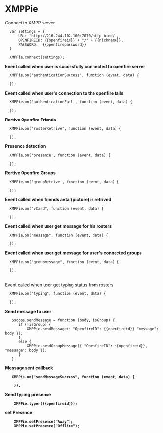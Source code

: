 # XMPPie
 Connect to XMPP server
 
      var settings = {
          URL: 'http://216.244.102.100:7070/http-bind/',
          OPENFIREID: {{openfireid}} + "/" + {{nickname}},
          PASSWORD:  {{openfirepassword}}
      }
            
      XMPPie.connect(settings);
        
 <b>Event called when user is succesfully connected to openfire server</b>

      XMPPie.on('authenticationSuccess', function (event, data) {
             
      });
  <b>Event called when user's connection to the openfire fails</b>

      XMPPie.on('authenticationFail', function (event, data) {
             
      });
             
   <b>Rertive Openfire Friends   </b>
  
      XMPPie.on("rosterRetrive", function (event, data) {
                          
      });
              
   <b>Presence detection</b>
  
      XMPPie.on('presence', function (event, data) {

      });
              
   <b>Rertive Openfire Groups</b>
  
      XMPPie.on('groupRetrive', function (event, data) {

      });

      

  <b> Event called when friends avtar(picture) is retrived</b>

      XMPPie.on("vCard", function (event, data) {
                 
      });
      
      
  <b> Event called when user get message for his rosters</b>

      XMPPie.on("message", function (event, data) {
                 
      });
      
  <b> Event called when user get message for user's connected groups</b>
  
      XMPPie.on("groupmessage", function (event, data) {
                 
      });

  <br>Event called when user get typing status from rosters</b>
  
      XMPPie.on("typing", function (event, data) {
                
      });
      
   <b>Send message to user</b>
  
       $scope.sendMessage = function (body, isGroup) {
          if (!isGroup) {
              XMPPie.sendMessage({ "OpenfireID": {{openfireid}} "message": body });
          }
          else {
              XMPPie.sendGroupMessage({ "OpenfireID": {{openfireid}}, "message": body });
          }
       }
       
 <b> Message sent callback </br>
      
       XMPPie.on("sendMessageSuccess", function (event, data) {
             
        });
        
  <b>Send typing presence </br>
        
        XMPPie.typer({{openfireid}});
        
  <b>set Presence</br>
 
        XMPPie.setPresence("Away");
        XMPPie.setPresence("Offline");
